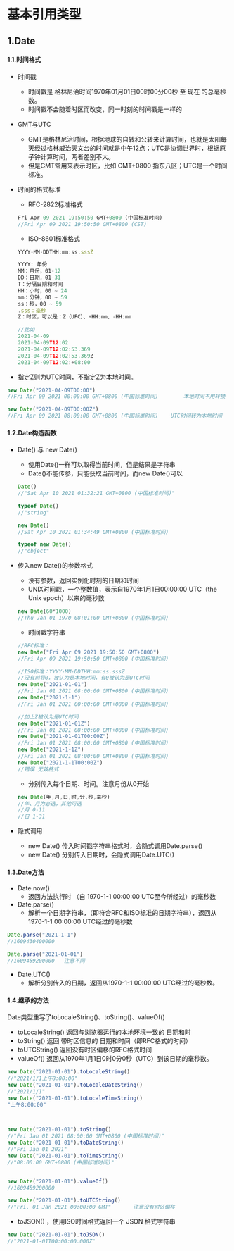 # 基本引用类型

## 1.Date
#### 1.1.时间格式
- 时间戳
  - 时间戳是 格林尼治时间1970年01月01日00时00分00秒 至 现在 的总毫秒数。
  - 时间戳不会随着时区而改变，同一时刻的时间戳是一样的

- GMT与UTC
  - GMT是格林尼治时间，根据地球的自转和公转来计算时间，也就是太阳每天经过格林威治天文台的时间就是中午12点；UTC是协调世界时，根据原子钟计算时间，两者差别不大。
  - 但是GMT常用来表示时区，比如 GMT+0800 指东八区；UTC是一个时间标准。

- 时间的格式标准
  - RFC-2822标准格式
  ```javascript
  Fri Apr 09 2021 19:50:50 GMT+0800 (中国标准时间)
  //Fri Apr 09 2021 19:50:50 GMT+0800 (CST)
  ```
  - ISO-8601标准格式
  ```javascript
  YYYY-MM-DDTHH:mm:ss.sssZ

  YYYY: 年份
  MM：月份，01-12
  DD：日期，01-31
  T：分隔日期和时间
  HH：小时，00 ~ 24
  mm：分钟，00 ~ 59
  ss：秒，00 ~ 59
  .sss：毫秒
  Z：时区，可以是：Z（UFC）、+HH:mm、-HH:mm 

  //比如
  2021-04-09
  2021-04-09T12:02
  2021-04-09T12:02:53.369
  2021-04-09T12:02:53.369Z
  2021-04-09T12:02:+08:00
  ```
- 指定Z则为UTC时间，不指定Z为本地时间。

```javascript
new Date("2021-04-09T00:00")
//Fri Apr 09 2021 00:00:00 GMT+0800 (中国标准时间)		本地时间不用转换

new Date("2021-04-09T00:00Z")		
//Fri Apr 09 2021 08:00:00 GMT+0800 (中国标准时间)    UTC时间转为本地时间
```

#### 1.2.Date构造函数
- Date() 与 new Date()
  - 使用Date()一样可以取得当前时间，但是结果是字符串
  - Date()不能传参，只能获取当前时间，而new Date()可以
  ```javascript
  Date()
  //"Sat Apr 10 2021 01:32:21 GMT+0800 (中国标准时间)"

  typeof Date()
  //"string"

  new Date()
  //Sat Apr 10 2021 01:34:49 GMT+0800 (中国标准时间)

  typeof new Date()
  //"object"
  ```
- 传入new Date()的参数格式
  - 没有参数，返回实例化时刻的日期和时间
  - UNIX时间戳，一个整数值，表示自1970年1月1日00:00:00 UTC（the Unix epoch）以来的毫秒数
  ```javascript
  new Date(60*1000)
  //Thu Jan 01 1970 08:01:00 GMT+0800 (中国标准时间)
  ```
  - 时间戳字符串
  ```javascript
  //RFC标准：
  new Date("Fri Apr 09 2021 19:50:50 GMT+0800")
  //Fri Apr 09 2021 19:50:50 GMT+0800 (中国标准时间)

  //ISO标准：YYYY-MM-DDTHH:mm:ss.sssZ
  //没有前导0，被认为是本地时间，有0被认为是UTC时间
  new Date("2021-01-01")
  //Fri Jan 01 2021 08:00:00 GMT+0800 (中国标准时间)
  new Date("2021-1-1")
  //Fri Jan 01 2021 00:00:00 GMT+0800 (中国标准时间)  

  //加上Z被认为是UTC时间
  new Date("2021-01-01Z")
  //Fri Jan 01 2021 08:00:00 GMT+0800 (中国标准时间)
  new Date("2021-01-01T00:00Z")
  //Fri Jan 01 2021 08:00:00 GMT+0800 (中国标准时间)
  new Date("2021-1-1Z")
  //Fri Jan 01 2021 08:00:00 GMT+0800 (中国标准时间)
  new Date("2021-1-1T00:00Z")
  //错误 无效格式
  ```

  - 分别传入每个日期、时间。注意月份从0开始
  ```javascript
  new Date(年,月,日,时,分,秒,毫秒)
  //年、月为必选，其他可选
  //月 0-11
  //日 1-31
  ```

- 隐式调用
  - new Date() 传入时间戳字符串格式时，会隐式调用Date.parse()
  - new Date() 分别传入日期时，会隐式调用Date.UTC()

#### 1.3.Date方法
- Date.now()
  - 返回方法执行时 （自 1970-1-1 00:00:00  UTC至今所经过）的毫秒数
- Date.parse()
  - 解析一个日期字符串，（即符合RFC和ISO标准的日期字符串），返回从1970-1-1 00:00:00  UTC经过的毫秒数
```javascript
Date.parse("2021-1-1")
//1609430400000

Date.parse("2021-01-01")
//1609459200000   注意不同
```
- Date.UTC()
  - 解析分别传入的日期，返回从1970-1-1 00:00:00  UTC经过的毫秒数。

#### 1.4.继承的方法
Date类型重写了toLocaleString()、toString()、valueOf()

- toLocaleString() 返回与浏览器运行的本地环境一致的 日期和时
- toString() 返回 带时区信息的 日期和时间（即RFC格式的时间）
- toUTCString() 返回没有时区偏移的RFC格式时间
- valueOf() 返回从1970年1月1日0时0分0秒（UTC）到该日期的毫秒数。
```javascript
new Date("2021-01-01").toLocaleString()
//"2021/1/1上午8:00:00"
new Date("2021-01-01").toLocaleDateString()
//"2021/1/1"
new Date("2021-01-01").toLocaleTimeString()
"上午8:00:00"



new Date("2021-01-01").toString()
//"Fri Jan 01 2021 08:00:00 GMT+0800 (中国标准时间)"
new Date("2021-01-01").toDateString()
//"Fri Jan 01 2021"
new Date("2021-01-01").toTimeString()
//"08:00:00 GMT+0800 (中国标准时间)"


new Date("2021-01-01").valueOf()
//1609459200000

new Date("2021-01-01").toUTCString()
//"Fri, 01 Jan 2021 00:00:00 GMT"		注意没有时区偏移
```
- toJSON() ，使用ISO时间格式返回一个 JSON 格式字符串
```javascript
new Date("2021-01-01").toJSON()
//"2021-01-01T00:00:00.000Z"
```
